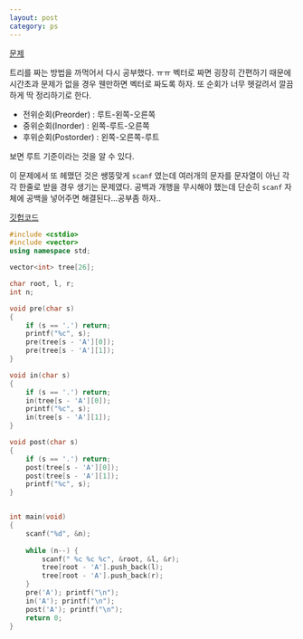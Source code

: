 ```yaml
---
layout: post
category: ps
---
```


[문제](https://www.acmicpc.net/problem/1991)

트리를 짜는 방법을 까먹어서 다시 공부했다. ㅠㅠ 벡터로 짜면 굉장히 간편하기 때문에 시간초과 문제가 없을 경우 웬만하면 벡터로 짜도록 하자. 또 순회가 너무 헷갈려서 깔끔하게 딱 정리하기로 한다.

* 전위순회(Preorder) : 루트-왼쪽-오른쪽
* 중위순회(Inorder) : 왼쪽-루트-오른쪽
* 후위순회(Postorder) : 왼쪽-오른쪽-루트

보면 루트 기준이라는 것을 알 수 있다. 

이 문제에서 또 헤맸던 것은 쌩뚱맞게 `scanf` 였는데 여러개의 문자를 문자열이 아닌 각각 한줄로 받을 경우 생기는 문제였다. 공백과 개행을 무시해야 했는데 단순히 `scanf` 자체에 공백을 넣어주면 해결된다...공부좀 하자..

[깃헙코드](https://github.com/baeharam/PS/blob/cb030621f7b180be444e90a34fd3f292db0a7c9a/Tree/1991%EB%B2%88(%ED%8A%B8%EB%A6%AC%20%EC%88%9C%ED%9A%8C).cpp)

```c++
#include <cstdio>
#include <vector>
using namespace std;

vector<int> tree[26];

char root, l, r;
int n;

void pre(char s)
{
	if (s == '.') return;
	printf("%c", s);
	pre(tree[s - 'A'][0]);
	pre(tree[s - 'A'][1]);
}

void in(char s)
{
	if (s == '.') return;
	in(tree[s - 'A'][0]);
	printf("%c", s);
	in(tree[s - 'A'][1]);
}

void post(char s)
{
	if (s == '.') return;
	post(tree[s - 'A'][0]);
	post(tree[s - 'A'][1]);
	printf("%c", s);
}


int main(void)
{
	scanf("%d", &n);
	
	while (n--) {
		scanf(" %c %c %c", &root, &l, &r);
		tree[root - 'A'].push_back(l);
		tree[root - 'A'].push_back(r);
	}
	pre('A'); printf("\n");
	in('A'); printf("\n");
	post('A'); printf("\n");
	return 0;
}
```

